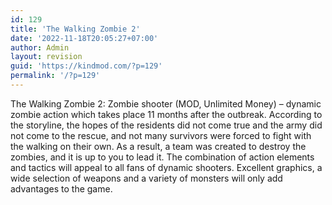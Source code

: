 ```yaml
---
id: 129
title: 'The Walking Zombie 2'
date: '2022-11-18T20:05:27+07:00'
author: Admin
layout: revision
guid: 'https://kindmod.com/?p=129'
permalink: '/?p=129'
---
```


The Walking Zombie 2: Zombie shooter (MOD, Unlimited Money) – dynamic zombie action which takes place 11 months after the outbreak. According to the storyline, the hopes of the residents did not come true and the army did not come to the rescue, and not many survivors were forced to fight with the walking on their own. As a result, a team was created to destroy the zombies, and it is up to you to lead it. The combination of action elements and tactics will appeal to all fans of dynamic shooters. Excellent graphics, a wide selection of weapons and a variety of monsters will only add advantages to the game.